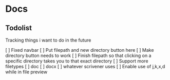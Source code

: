 # Docs


## Todolist

Tracking things i want to do in the future

[ ] Fixed navbar
   [ ] Put filepath and new directory button here
[ ] Make directory button needs to work
[ ] Finish filepath so that clicking on a specific directory takes you to that exact directory
[ ] Support more filetypes
    [ ] doc
    [ ] docx
    [ ] whatever scrivener uses
[ ] Enable use of j,k,x,d while in file preview








## 
